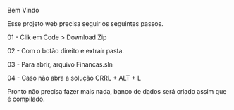 Bem Vindo 

Esse projeto web precisa seguir os seguintes passos.


01 - Clik em Code > Download Zip

02 - Com o botão direito e extrair pasta.

03 - Para abrir, arquivo Financas.sln

04 - Caso não abra a solução CRRL + ALT + L 

Pronto não precisa fazer mais nada, banco de dados será criado assim que é compilado.

